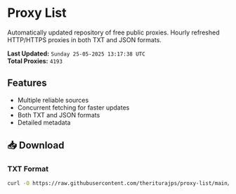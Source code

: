 # Proxy List

Automatically updated repository of free public proxies. Hourly refreshed HTTP/HTTPS proxies in both TXT and JSON formats.

**Last Updated:** `Sunday 25-05-2025 13:17:38 UTC`  
**Total Proxies:** `4193`

## Features
- Multiple reliable sources
- Concurrent fetching for faster updates
- Both TXT and JSON formats
- Detailed metadata

## 📥 Download

### TXT Format
```bash
curl -O https://raw.githubusercontent.com/theriturajps/proxy-list/main/proxies.txt